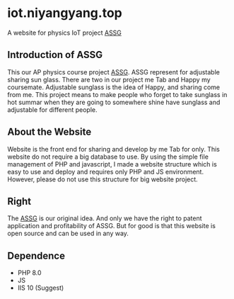 # iot.niyangyang.top
A website for physics IoT project [ASSG](http://iot.niyayang.top/index.html)

## Introduction of ASSG

This our AP physics course project [ASSG](http://iot.niyayang.top/index.html).
ASSG represent for adjustable sharing sun glass.
There are two in our project me Tab and Happy my coursemate.
Adjustable sunglass is the idea of Happy, and sharing come from me.
This project means to make people who forget to take sunglass in hot summar when they are going to somewhere shine have sunglass and adjustable for different people.

## About the Website

Website is the front end for sharing and develop by me Tab for only.
This website do not require a big database to use.
By using the simple file management of PHP and javascript, I made a website structure which is easy to use and deploy and requires only PHP and JS environment.
However, please do not use this structure for big website project.

## Right

The [ASSG](http://iot.niyayang.top/index.html) is our original idea. And only we have the right to patent application and profitability of ASSG.
But for good is that this website is open source and can be used in any way.

## Dependence
- PHP 8.0
- JS
- IIS 10 (Suggest)
